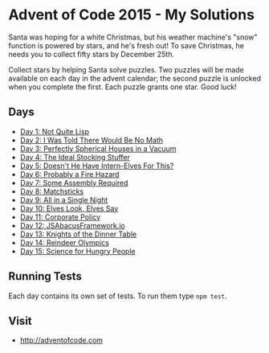 # Advent of Code 2015 - My Solutions

Santa was hoping for a white Christmas, but his weather machine's "snow" function is powered by stars, and he's fresh out! To save Christmas, he needs you to collect fifty stars by December 25th.

Collect stars by helping Santa solve puzzles. Two puzzles will be made available on each day in the advent calendar; the second puzzle is unlocked when you complete the first. Each puzzle grants one star. Good luck!

## Days

- [Day 1: Not Quite Lisp](day-01-not-quite-lisp/)
- [Day 2: I Was Told There Would Be No Math](day-02-i-was-told-there-would-be-no-math/)
- [Day 3: Perfectly Spherical Houses in a Vacuum](day-03-perfectly-spherical-houses-in-a-vacuum/)
- [Day 4: The Ideal Stocking Stuffer](day-04-the-ideal-stocking-stuffer/)
- [Day 5: Doesn't He Have Intern-Elves For This?](day-05-doesnt-he-have-intern-elves-for-this/)
- [Day 6: Probably a Fire Hazard](day-06-probably-a-fire-hazard/)
- [Day 7: Some Assembly Required](day-07-some-assembly-required/)
- [Day 8: Matchsticks](day-08-matchsticks/)
- [Day 9: All in a Single Night](day-09-all-in-a-single-night/)
- [Day 10: Elves Look, Elves Say](day-10-elves-look-elves-say/)
- [Day 11: Corporate Policy](day-11-corporate-policy/)
- [Day 12: JSAbacusFramework.io](day-12-js-abacus-framework-io/)
- [Day 13: Knights of the Dinner Table](day-13-knights-of-the-dinner-table/)
- [Day 14: Reindeer Olympics](day-14-reindeer-olympics/)
- [Day 15: Science for Hungry People](day-15-science-for-hungry-people/)

## Running Tests

Each day contains its own set of tests. To run them type `npm test`.

## Visit
- http://adventofcode.com
